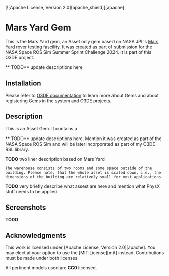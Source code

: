 [![Apache License, Version 2.0][apache_shield]][apache]

# Mars Yard Gem

This is the Mars Yard gem, an Asset only gem based on NASA JPL's [Mars Yard]() rover testing fascility. It was created as part of submission for the NASA Space ROS Sim Summer Sprint Challenge 2024. It is part of this O3DE project. 

** TODO** update descriptions here


## Installation
Please refer to [O3DE documentation](https://docs.o3de.org/docs/user-guide/gems/) to learn more about Gems and about registering Gems in the system and O3DE projects.

## Description

This is an Asset Gem. It contains a 

** TODO** update descriptions here. Mention it was created as part of the NASA Space ROS Sim and will be later incorporated as part of my O3DE RSL library.

**TODO** two liner description based on Mars Yard

```sample
The warehouse consists of two rooms and some space outside of the building. Please note, that the whole asset is scaled down, i.e., the dimensions of the building are relatively small for most applications.
```

**TODO** very briefly describe what assest are here and mention what PhysX stuff needs to be applied.


## Screenshots
**TODO**

## Acknowledgments
This work is licensed under [Apache License, Version 2.0][apache]. You may elect at your option to use the [MIT License][mit] instead. Contributions must be made under both licenses.

All pertinent models used are **CC0** licensed.